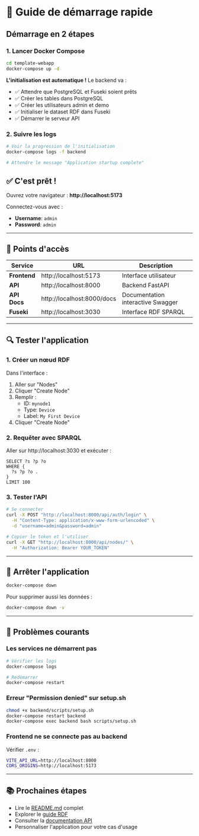 # 🚀 Guide de démarrage rapide

## Démarrage en 2 étapes

### 1. Lancer Docker Compose

```bash
cd template-webapp
docker-compose up -d
```

**L'initialisation est automatique !** Le backend va :
- ✅ Attendre que PostgreSQL et Fuseki soient prêts
- ✅ Créer les tables dans PostgreSQL
- ✅ Créer les utilisateurs admin et demo
- ✅ Initialiser le dataset RDF dans Fuseki
- ✅ Démarrer le serveur API

### 2. Suivre les logs

```bash
# Voir la progression de l'initialisation
docker-compose logs -f backend

# Attendre le message "Application startup complete"
```

## ✅ C'est prêt !

Ouvrez votre navigateur : **http://localhost:5173**

Connectez-vous avec :
- **Username**: `admin`
- **Password**: `admin`

---

## 📍 Points d'accès

| Service | URL | Description |
|---------|-----|-------------|
| **Frontend** | http://localhost:5173 | Interface utilisateur |
| **API** | http://localhost:8000 | Backend FastAPI |
| **API Docs** | http://localhost:8000/docs | Documentation interactive Swagger |
| **Fuseki** | http://localhost:3030 | Interface RDF SPARQL |

---

## 🔍 Tester l'application

### 1. Créer un nœud RDF

Dans l'interface :
1. Aller sur "Nodes"
2. Cliquer "Create Node"
3. Remplir :
   - ID: `mynode1`
   - Type: `Device`
   - Label: `My First Device`
4. Cliquer "Create Node"

### 2. Requêter avec SPARQL

Aller sur http://localhost:3030 et exécuter :

```sparql
SELECT ?s ?p ?o
WHERE {
  ?s ?p ?o .
}
LIMIT 100
```

### 3. Tester l'API

```bash
# Se connecter
curl -X POST "http://localhost:8000/api/auth/login" \
  -H "Content-Type: application/x-www-form-urlencoded" \
  -d "username=admin&password=admin"

# Copier le token et l'utiliser
curl -X GET "http://localhost:8000/api/nodes/" \
  -H "Authorization: Bearer YOUR_TOKEN"
```

---

## 🛑 Arrêter l'application

```bash
docker-compose down
```

Pour supprimer aussi les données :
```bash
docker-compose down -v
```

---

## 🐛 Problèmes courants

### Les services ne démarrent pas

```bash
# Vérifier les logs
docker-compose logs

# Redémarrer
docker-compose restart
```

### Erreur "Permission denied" sur setup.sh

```bash
chmod +x backend/scripts/setup.sh
docker-compose restart backend
docker-compose exec backend bash scripts/setup.sh
```

### Frontend ne se connecte pas au backend

Vérifier `.env` :
```bash
VITE_API_URL=http://localhost:8000
CORS_ORIGINS=http://localhost:5173
```

---

## 📚 Prochaines étapes

- Lire le [README.md](README.md) complet
- Explorer le [guide RDF](docs/09-rdf-guide.md)
- Consulter la [documentation API](http://localhost:8000/docs)
- Personnaliser l'application pour votre cas d'usage
